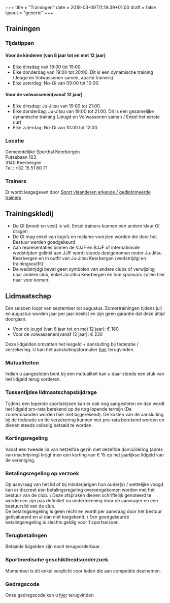 +++
title = "Trainingen"
date = 2018-03-09T11:19:39+01:00
draft = false
layout = "generic"
+++
## Trainingen
### Tijdstippen

#### Voor de kinderen (van 8 jaar tot en met 12 jaar)
* Elke dinsdag van 18:00 tot 19:00. 
* Elke donderdag van 19:00 tot 20:00. Dit is een dynamische training (Jeugd en Volwassenen samen, aparte trainers).
* Elke zaterdag: No-Gi van 09:00 tot 10:00.

#### Voor de volwassenen(vanaf 12 jaar)
* Elke dinsdag:  Ju-Jitsu van 19:00 tot 21:00.
* Elke donderdag: Ju-Jitsu van 19:00 tot 21:00. Dit is een gezamelijke dynamische training (Jeugd en Volwassenen samen / Enkel het eerste uur)
* Elke zaterdag: No-Gi van 10:00 tot 12:00.

### Locatie
Gemeentelijke Sporthal Keerbergen \
Putsebaan 103 \
3140 Keerbergen \
Tel.: +32 15 51 80 71

### Trainers
Er wordt lesgegeven door [Sport vlaanderen erkende / gediplomeerde trainers](/trainers)

## Trainingskledij 
* De GI (broek en vest) is wit. Enkel trainers kunnen een andere kleur GI dragen 
* De GI mag enkel van logo’s en reclame voorzien worden die door het Bestuur werden goedgekeurd
* Aan representaties binnen de VJJF en BJJF of internationale wedstrijden gelinkt aan JJIF wordt steeds deelgenomen onder Ju-Jitsu Keerbergen en in outfit van Ju-Jitsu Keerbergen (wedstrijdgi en trainingsoutfit)
* De wedstrijdgi bevat geen symbolen van andere clubs of verwijzing naar andere club, enkel Ju-Jitsu Keerbergen en hun sponsors zullen hier naar voor komen.

## Lidmaatschap

Een seizoen loopt van september tot augustus. Zomertrainingen tijdens juli en augustus worden jaar per jaar beslist en zijn geen garantie dat deze altijd doorgaan.

* Voor de jeugd (van 8 jaar tot en met 12 jaar): € 180
* Voor de volwassenen(vanaf 12 jaar): € 230

Deze lidgelden omvatten het lesgeld + aansluiting bij federatie / verzekering.
U kan het aansluitingsformulier [hier](https://www.jujitsukeerbergen.be/files/club/Lidmaatschappij-Ju-Jitsu_Keerbergen.pdf) terugvinden.

### Mutualiteiten
Indien u aangesloten bent bij een mutualiteit kan u daar steeds een stuk van het lidgeld terug vorderen.

### Tussentijdse lidmaatschapsbijdrage
Tijdens een lopende sportseizoen kan er ook nog aangesloten en dan wordt het lidgeld pro-rata berekend op de nog lopende termijn (De zomermaanden worden hier niet bijgerekend). De kosten van de aansluiting bij de federatie en de verzekering kunnen niet pro-rata berekend worden en dienen steeds volledig betaald te worden.

### Kortingsregeling
Vanaf een tweede lid van hetzelfde gezin met dezelfde domiciliëring (adres van inschrijving) krijgt men een korting van € 15 op het jaarlijkse lidgeld van de vereniging. 

### Betalingsregeling op verzoek
Op aanvraag van het lid of bij minderjarigen hun ouder(s) / wettelijke voogd kan er discreet een betalingsregeling overeengekomen worden met het bestuur van de club. \ 
Deze afspraken dienen schriftelijk genoteerd te worden en zijn pas definitief na ondertekening door de aanvrager en een bestuurslid van de club. \
De betalingsregeling is geen recht en wordt per aanvraag door het bestuur geëvalueerd en al dan niet toegekend. \ 
Een goedgekeurde betalingsregeling is slechts geldig voor 1 sportseizoen.

### Terugbetalingen
Betaalde lidgelden zijn nooit terugvorderbaar.

### Sportmedische geschiktheidsonderzoek
Momenteel is dit enkel verplicht voor leden die aan competitie deelnemen.

### Gedragscode
Onze gedragscode kan u [hier](https://www.jujitsukeerbergen.be/files/club/Gedragscode.pdf) terugvinden.